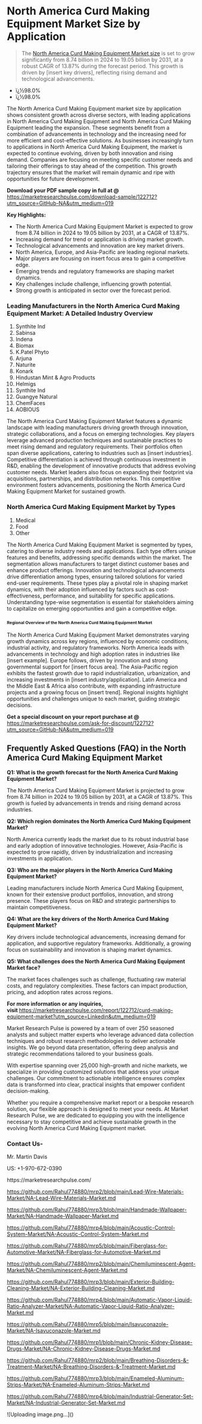 <h1>North America Curd Making Equipment Market&nbsp;Size by Application</h1><blockquote><p>The <a href="https://marketresearchpulse.com/download-sample/122712?utm_source=GitHub-NA&amp;utm_medium=019">North America Curd Making Equipment Market size</a> is set to grow significantly from 8.74 billion in 2024 to 19.05 billion by 2031, at a robust CAGR of 13.87% during the forecast period. This growth is driven by [insert key drivers], reflecting rising demand and technological advancements.</p></blockquote><ul><li>ï¿½98.0%<li> ï¿½98.0%</li></ul><p>The North America Curd Making Equipment market size by application shows consistent growth across diverse sectors, with leading applications in North America Curd Making Equipment and North America Curd Making Equipment leading the expansion. These segments benefit from a combination of advancements in technology and the increasing need for more efficient and cost-effective solutions. As businesses increasingly turn to applications in North America Curd Making Equipment, the market is expected to continue evolving, driven by both innovation and rising demand. Companies are focusing on meeting specific customer needs and tailoring their offerings to stay ahead of the competition. This growth trajectory ensures that the market will remain dynamic and ripe with opportunities for future development.</p><p><strong>Download your PDF sample copy in full at @ </strong><a href="https://marketresearchpulse.com/download-sample/122712?utm_source=GitHub-NA&amp;utm_medium=019">https://marketresearchpulse.com/download-sample/122712?utm_source=GitHub-NA&amp;utm_medium=019</a></p><p><strong>Key Highlights: </strong></p><ul><li>The North America Curd Making Equipment Market is expected to grow from 8.74 billion in 2024 to 19.05 billion by 2031, at a CAGR of 13.87%.</li><li>Increasing demand for trend or application is driving market growth.</li><li>Technological advancements and innovation are key market drivers.</li><li>North America, Europe, and Asia-Pacific are leading regional markets.</li><li>Major players are focusing on insert focus area to gain a competitive edge.</li><li>Emerging trends and regulatory frameworks are shaping market dynamics.</li><li>Key challenges include challenge, influencing growth potential.</li><li>Strong growth is anticipated in sector over the forecast period.</li></ul><h3>Leading Manufacturers in the North America Curd Making Equipment Market: A Detailed Industry Overview</h3><ol><li>Synthite Ind</li><li>Sabinsa</li><li>Indena</li><li>Biomax</li><li>K.Patel Phyto</li><li>Arjuna</li><li>Naturite</li><li>Konark</li><li>Hindustan Mint & Agro Products</li><li>Helmigs</li><li>Synthite Ind</li><li>Guangye Natural</li><li>ChemFaces</li><li>AOBIOUS</li></ol><div class="flex max-w-full flex-col flex-grow"><div class="min-h-8 text-message flex w-full flex-col items-end gap-2 whitespace-normal break-words [.text-message+&amp;]:mt-5" dir="auto" data-message-author-role="assistant" data-message-id="fd8432e4-4910-450d-b182-61b7bfb0a01f" data-message-model-slug="gpt-4o"><div class="flex w-full flex-col gap-1 empty:hidden first:pt-[3px]"><div class="markdown prose w-full break-words dark:prose-invert light"><p>The North America Curd Making Equipment Market features a dynamic landscape with leading manufacturers driving growth through innovation, strategic collaborations, and a focus on emerging technologies. Key players leverage advanced production techniques and sustainable practices to meet rising demand and regulatory requirements. Their portfolios often span diverse applications, catering to industries such as [insert industries]. Competitive differentiation is achieved through continuous investment in R&amp;D, enabling the development of innovative products that address evolving customer needs. Market leaders also focus on expanding their footprint via acquisitions, partnerships, and distribution networks. This competitive environment fosters advancements, positioning the North America Curd Making Equipment Market for sustained growth.</p></div></div></div></div><h3>North America Curd Making Equipment Market by Types</h3><ol><li>Medical<li> Food<li> Other</li></ol><div class="flex max-w-full flex-col flex-grow"><div class="min-h-8 text-message flex w-full flex-col items-end gap-2 whitespace-normal break-words [.text-message+&amp;]:mt-5" dir="auto" data-message-author-role="assistant" data-message-id="084470be-0bb7-4664-bddf-5156b4f41249" data-message-model-slug="gpt-4o-mini"><div class="flex w-full flex-col gap-1 empty:hidden first:pt-[3px]"><div class="markdown prose w-full break-words dark:prose-invert light"><p>The North America Curd Making Equipment Market is segmented by types, catering to diverse industry needs and applications. Each type offers unique features and benefits, addressing specific demands within the market. The segmentation allows manufacturers to target distinct customer bases and enhance product offerings. Innovation and technological advancements drive differentiation among types, ensuring tailored solutions for varied end-user requirements. These types play a pivotal role in shaping market dynamics, with their adoption influenced by factors such as cost-effectiveness, performance, and suitability for specific applications. Understanding type-wise segmentation is essential for stakeholders aiming to capitalize on emerging opportunities and gain a competitive edge.</p></div></div></div></div><h3><span style="font-size: 11px;">Regional Overview of the North America Curd Making Equipment Market</span></h3><div class="flex max-w-full flex-col flex-grow"><div class="min-h-8 text-message flex w-full flex-col items-end gap-2 whitespace-normal break-words [.text-message+&amp;]:mt-5" dir="auto" data-message-author-role="assistant" data-message-id="e9038762-ce64-4e30-91c9-9bd413514231" data-message-model-slug="gpt-4o-mini"><div class="flex w-full flex-col gap-1 empty:hidden first:pt-[3px]"><div class="markdown prose w-full break-words dark:prose-invert light"><p>The North America Curd Making Equipment Market demonstrates varying growth dynamics across key regions, influenced by economic conditions, industrial activity, and regulatory frameworks. North America leads with advancements in technology and high adoption rates in industries like [insert example]. Europe follows, driven by innovation and strong governmental support for [insert focus area]. The Asia-Pacific region exhibits the fastest growth due to rapid industrialization, urbanization, and increasing investments in [insert industry/application]. Latin America and the Middle East &amp; Africa also contribute, with expanding infrastructure projects and a growing focus on [insert trend]. Regional insights highlight opportunities and challenges unique to each market, guiding strategic decisions.</p></div></div></div></div><p><strong>Get a special discount on your report purchase at @ </strong><a href="https://marketresearchpulse.com/ask-for-discount/122712?utm_source=GitHub-NA&amp;utm_medium=019">https://marketresearchpulse.com/ask-for-discount/122712?utm_source=GitHub-NA&amp;utm_medium=019</a></p><h2>Frequently Asked Questions (FAQ) in the North America Curd Making Equipment Market</h2><p><strong>Q1: What is the growth forecast for the North America Curd Making Equipment Market?</strong></p><p>The North America Curd Making Equipment Market is projected to grow from 8.74 billion in 2024 to 19.05 billion by 2031, at a CAGR of 13.87%. This growth is fueled by advancements in trends and rising demand across industries.</p><p><strong>Q2: Which region dominates the North America Curd Making Equipment Market?</strong></p><p>North America currently leads the market due to its robust industrial base and early adoption of innovative technologies. However, Asia-Pacific is expected to grow rapidly, driven by industrialization and increasing investments in application.</p><p><strong>Q3: Who are the major players in the North America Curd Making Equipment Market?</strong></p><p>Leading manufacturers include North America Curd Making Equipment, known for their extensive product portfolios, innovation, and strong presence. These players focus on R&amp;D and strategic partnerships to maintain competitiveness.</p><p><strong>Q4: What are the key drivers of the North America Curd Making Equipment Market?</strong></p><p>Key drivers include technological advancements, increasing demand for application, and supportive regulatory frameworks. Additionally, a growing focus on sustainability and innovation is shaping market dynamics.</p><p><strong>Q5: What challenges does the North America Curd Making Equipment Market face?</strong></p><p>The market faces challenges such as challenge, fluctuating raw material costs, and regulatory complexities. These factors can impact production, pricing, and adoption rates across regions.</p><p><strong>For more information or any inquiries, visit&nbsp;</strong><a href="https://marketresearchpulse.com/report/122712/curd-making-equipment-market?utm_source=Linkedin&utm_medium=019">https://marketresearchpulse.com/report/122712/curd-making-equipment-market?utm_source=Linkedin&utm_medium=019</a></p><p>Market Research Pulse is powered by a team of over 250 seasoned analysts and subject matter experts who leverage advanced data collection techniques and robust research methodologies to deliver actionable insights. We go beyond data presentation, offering deep analysis and strategic recommendations tailored to your business goals.</p><p>With expertise spanning over 25,000 high-growth and niche markets, we specialize in providing customized solutions that address your unique challenges. Our commitment to actionable intelligence ensures complex data is transformed into clear, practical insights that empower confident decision-making.</p><p>Whether you require a comprehensive market report or a bespoke research solution, our flexible approach is designed to meet your needs. At Market Research Pulse, we are dedicated to equipping you with the intelligence necessary to stay competitive and achieve sustainable growth in the evolving North America Curd Making Equipment market.</p><h3><strong>Contact Us-</strong></h3><p>Mr. Martin Davis</p><p>US: +1-970-672-0390</p><p>https://marketresearchpulse.com/</p><p><a href="https://github.com/Rahul774880/mrp2/blob/main/Lead-Wire-Materials-Market/NA-Lead-Wire-Materials-Market.md">https://github.com/Rahul774880/mrp2/blob/main/Lead-Wire-Materials-Market/NA-Lead-Wire-Materials-Market.md</a></p><p><a href="https://github.com/Rahul774880/mrp3/blob/main/Handmade-Wallpaper-Market/NA-Handmade-Wallpaper-Market.md">https://github.com/Rahul774880/mrp3/blob/main/Handmade-Wallpaper-Market/NA-Handmade-Wallpaper-Market.md</a></p><p><a href="https://github.com/Rahul774880/mrp4/blob/main/Acoustic-Control-System-Market/NA-Acoustic-Control-System-Market.md">https://github.com/Rahul774880/mrp4/blob/main/Acoustic-Control-System-Market/NA-Acoustic-Control-System-Market.md</a></p><p><a href="https://github.com/Rahul774880/mrp5/blob/main/Fiberglass-for-Automotive-Market/NA-Fiberglass-for-Automotive-Market.md">https://github.com/Rahul774880/mrp5/blob/main/Fiberglass-for-Automotive-Market/NA-Fiberglass-for-Automotive-Market.md</a></p><p><a href="https://github.com/Rahul774880/mrp2/blob/main/Chemiluminescent-Agent-Market/NA-Chemiluminescent-Agent-Market.md">https://github.com/Rahul774880/mrp2/blob/main/Chemiluminescent-Agent-Market/NA-Chemiluminescent-Agent-Market.md</a></p><p><a href="https://github.com/Rahul774880/mrp3/blob/main/Exterior-Building-Cleaning-Market/NA-Exterior-Building-Cleaning-Market.md">https://github.com/Rahul774880/mrp3/blob/main/Exterior-Building-Cleaning-Market/NA-Exterior-Building-Cleaning-Market.md</a></p><p><a href="https://github.com/Rahul774880/mrp4/blob/main/Automatic-Vapor-Liquid-Ratio-Analyzer-Market/NA-Automatic-Vapor-Liquid-Ratio-Analyzer-Market.md">https://github.com/Rahul774880/mrp4/blob/main/Automatic-Vapor-Liquid-Ratio-Analyzer-Market/NA-Automatic-Vapor-Liquid-Ratio-Analyzer-Market.md</a></p><p><a href="https://github.com/Rahul774880/mrp5/blob/main/Isavuconazole-Market/NA-Isavuconazole-Market.md">https://github.com/Rahul774880/mrp5/blob/main/Isavuconazole-Market/NA-Isavuconazole-Market.md</a></p><p><a href="https://github.com/Rahul774880/mrp1/blob/main/Chronic-Kidney-Disease-Drugs-Market/NA-Chronic-Kidney-Disease-Drugs-Market.md">https://github.com/Rahul774880/mrp1/blob/main/Chronic-Kidney-Disease-Drugs-Market/NA-Chronic-Kidney-Disease-Drugs-Market.md</a></p><p><a href="https://github.com/Rahul774880/mrp2/blob/main/Breathing-Disorders-&-Treatment-Market/NA-Breathing-Disorders-&-Treatment-Market.md">https://github.com/Rahul774880/mrp2/blob/main/Breathing-Disorders-&-Treatment-Market/NA-Breathing-Disorders-&-Treatment-Market.md</a></p><p><a href="https://github.com/Rahul774880/mrp3/blob/main/Enameled-Aluminum-Strips-Market/NA-Enameled-Aluminum-Strips-Market.md">https://github.com/Rahul774880/mrp3/blob/main/Enameled-Aluminum-Strips-Market/NA-Enameled-Aluminum-Strips-Market.md</a></p><p><a href="https://github.com/Rahul774880/mrp4/blob/main/Industrial-Generator-Set-Market/NA-Industrial-Generator-Set-Market.md">https://github.com/Rahul774880/mrp4/blob/main/Industrial-Generator-Set-Market/NA-Industrial-Generator-Set-Market.md</a></p>
![Uploading image.png…]()
